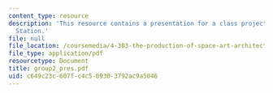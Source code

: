 ```yaml
---
content_type: resource
description: 'This resource contains a presentation for a class project: Mapping South
  Station.'
file: null
file_location: /coursemedia/4-303-the-production-of-space-art-architecture-and-urbanism-in-dialogue-fall-2006/c649c23c607fc4c509303792ac9a5046_group2_pres.pdf
file_type: application/pdf
resourcetype: Document
title: group2_pres.pdf
uid: c649c23c-607f-c4c5-0930-3792ac9a5046
---
```

